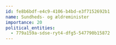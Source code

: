 ```yaml
---
id: fe8b6bdf-e4c9-4106-b4bd-e3f7152692b1
name: Sundheds- og ældreminister
importance: 20
political_entities:
  - 779a159a-sdse-ryt4-dfg5-547790b15872
---
```

